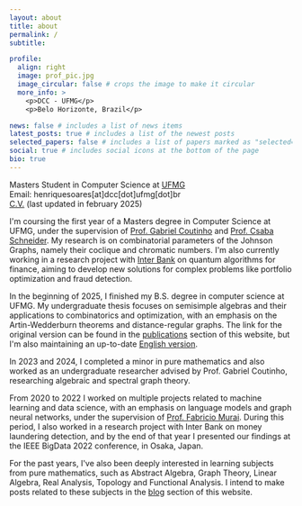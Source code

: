```yaml
---
layout: about
title: about
permalink: /
subtitle:

profile:
  align: right
  image: prof_pic.jpg
  image_circular: false # crops the image to make it circular
  more_info: >
    <p>DCC - UFMG</p>
    <p>Belo Horizonte, Brazil</p>

news: false # includes a list of news items
latest_posts: true # includes a list of the newest posts
selected_papers: false # includes a list of papers marked as "selected={true}"
social: true # includes social icons at the bottom of the page
bio: true
---
```


Masters Student in Computer Science at [UFMG](https://ufmg.br/)<br>
Email: henriquesoares[at]dcc[dot]ufmg[dot]br<br>
[C.V.](../assets/pdf/HenriqueAssumpcao_CV.pdf) (last updated in february 2025)

I'm coursing the first year of a Masters degree in Computer Science at UFMG, under the supervision of [Prof. Gabriel Coutinho](https://homepages.dcc.ufmg.br/~gabriel/) and [Prof. Csaba Schneider](https://schcs.github.io/WP/). My research is on combinatorial parameters of the Johnson Graphs, namely their coclique and chromatic numbers. I'm also currently working in a research project with [Inter Bank](https://inter.co/) on quantum algorithms for finance, aiming to develop new solutions for complex problems like portfolio optimization and fraud detection.

In the beginning of 2025, I finished my B.S. degree in computer science at UFMG. My undergraduate thesis focuses on semisimple algebras and their applications to combinatorics and optimization, with an emphasis on the Artin-Wedderburn theorems and distance-regular graphs. The link for the original version can be found in the [publications](https://henriqueassumpcao.github.io/publications/) section of this website, but I'm also maintaining an up-to-date [English version](../assets/pdf/undergrad_thesis.pdf).

In 2023 and 2024, I completed a minor in pure mathematics and also worked as an undergraduate researcher advised by Prof. Gabriel Coutinho, researching algebraic and spectral graph theory.

From 2020 to 2022 I worked on multiple projects related to machine learning and data science, with an emphasis on language models and graph neural networks, under the supervision of [Prof. Fabricio Murai](https://murai.dcc.ufmg.br/). During this period, I also worked in a research project with Inter Bank on money laundering detection, and by the end of that year I presented our findings at the IEEE BigData 2022 conference, in Osaka, Japan.

For the past years, I've also been deeply interested in learning subjects from pure mathematics, such as Abstract Algebra, Graph Theory, Linear Algebra, Real Analysis, Topology and Functional Analysis. I intend to make posts related to these subjects in the [blog](https://henriqueassumpcao.github.io/blog/) section of this website.